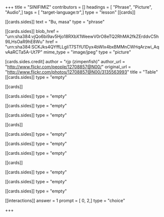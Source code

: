 +++
title = "SINIFIMIZ"
contributors = []
headings = [ "Phrase", "Picture", "Audio",]
tags = [ "target-language:tr",]
type = "lesson"
[[cards]]

[[cards.sides]]
text = "Bu, masa"
type = "phrase"

[[cards.sides]]
blob_href = "urn:sha384:vjQo6bi9av5Hjo18RXbX1WeewV0rO8eTQ2RhMA2fkZErddvC5h9ILHsOaR9hE8Wu"
href = "urn:sha384:SCKJks4QYffLLgliT7STfU1Dyx4bWlx4bxBMMnCWHqArzwi_AqvAaRCTa5A-Ut7P"
mime_type = "image/jpeg"
type = "picture"

[cards.sides.credit]
author = "rjp (zimpenfish)"
author_url = "http://www.flickr.com/people/12708857@N00/"
original_url = "http://www.flickr.com/photos/12708857@N00/3135563993"
title = "Table"
[[cards.sides]]
type = "empty"

[[cards]]

[[cards.sides]]
type = "empty"

[[cards.sides]]
type = "empty"

[[cards.sides]]
type = "empty"

[[cards]]

[[cards.sides]]
type = "empty"

[[cards.sides]]
type = "empty"

[[cards.sides]]
type = "empty"

[[cards]]

[[cards.sides]]
type = "empty"

[[cards.sides]]
type = "empty"

[[cards.sides]]
type = "empty"

[[interactions]]
answer = 1
prompt = [ 0, 2,]
type = "choice"

+++
